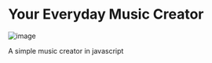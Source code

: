 # Your Everyday Music Creator
![image](https://github.com/user-attachments/assets/42237bde-e524-49f6-aa09-037f97de313e)

A simple music creator in javascript
